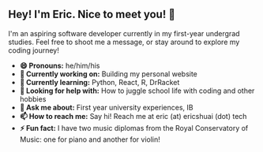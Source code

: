 ## Hey! I'm Eric. Nice to meet you! 👋
I'm an aspiring software developer currently in my first-year undergrad studies. Feel free to shoot me a message, or stay around to explore my coding journey!

- **😄 Pronouns:** he/him/his
- **🔭 Currently working on:** Building my personal website
- **🌱 Currently learning:** Python, React, R, DrRacket
- **🤔 Looking for help with:** How to juggle school life with coding and other hobbies
- **💬 Ask me about:** First year university experiences, IB
- **📫 How to reach me:** Say hi! Reach me at eric (at) ericshuai (dot) tech
- **⚡ Fun fact:** I have two music diplomas from the Royal Conservatory of Music: one for piano and another for violin!
